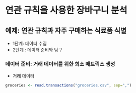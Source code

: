 # 연관 규칙을 사용한 장바구니 분석

## 예제: 연관 규칙과 자주 구매하는 식료품 식별

* 1단계: 데이터 수집
* 2단계 : 데이터 준비와 탐구

### 데이터 준비: 거래 데이터를 위한 희소 매트릭스 생성
* 거래 데이터 

```R
groceries <- read.transactions("groceries.csv", sep=",")
```
